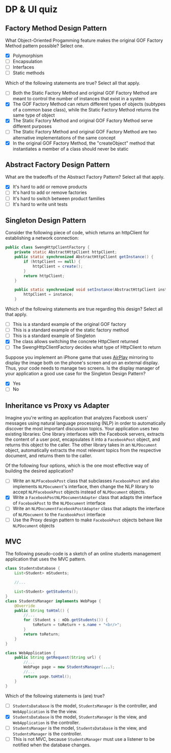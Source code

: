 # DP & UI quiz

## Factory Method Design Pattern

What Object-Oriented Progamming feature makes the original GOF Factory Method pattern possible? Select one.

- [x] Polymorphism
- [ ] Encapsulation
- [ ] Interfaces
- [ ] Static methods

Which of the following statements are true? Select all that apply.

- [ ] Both the Static Factory Method and original GOF Factory Method are meant to control the number of instances that exist in a system
- [x] The GOF Factory Method can return different types of objects (subtypes of a common base class), while the Static Factory Method returns the same type of object
- [x] The Static Factory Method and original GOF Factory Method serve different purposes
- [ ] The Static Factory Method and original GOF Factory Method are two alternative implementations of the same concept
- [x] In the original GOF Factory Method, the "createObject" method that instantiates a member of a class should never be static

## Abstract Factory Design Pattern

What are the tradeoffs of the Abstract Factory Pattern? Select all that apply.

- [x] It's hard to add or remove products
- [ ] It's hard to add or remove factories
- [ ] It's hard to switch between product families
- [ ] It's hard to write unit tests

## Singleton Design Pattern

Consider the following piece of code, which returns an httpClient for establishing a network connection:

```java
public class SwengHttpClientFactory {
    private static AbstractHttpClient httpClient;
    public static synchronized AbstractHttpClient getInstance() {
        if (httpClient == null) {
            httpClient = create();
        }
        return httpClient;
    }

    public static synchronized void setInstance(AbstractHttpClient instance) {
        httpClient = instance;
    }
```

Which of the following statements are true regarding this design? Select all that apply.

- [ ] This is a standard example of the original GOF factory
- [ ] This is a standard example of the static factory method
- [ ] This is a standard example of Singleton
- [x] The class allows switching the concrete HttpClient returned
- [ ] The SwengHttpClientFactory decides what type of HttpClient to return

Suppose you implement an iPhone game that uses [AirPlay](http://en.wikipedia.org/wiki/AirPlay) mirroring to display the image both on the phone's screen and on an external display. Thus, your code needs to manage two screens. Is the display manager of your application a good use case for the Singleton Design Pattern?

- [x] Yes
- [ ] No

## Inheritance vs Proxy vs Adapter

Imagine you're writing an application that analyzes Facebook users' messages using natural language processing (NLP) in order to automatically discover the most important discussion topics. Your application uses two existing libraries: One library interfaces with the Facebook servers, extracts the content of a user post, encapsulates it into a `FacebookPost` object, and returns this object to the caller. The other library takes in an `NLPDocument` object, automatically extracts the most relevant topics from the respective document, and returns them to the caller.

Of the following four options, which is the one most effective way of building the desired application?

- [ ] Write an `NLPFacebookPost` class that subclasses `FacebookPost` and also implements `NLPDocument`'s interface, then change the NLP library to accept `NLPFacebookPost` objects instead of `NLPDocument` objects.
- [x] Write a `FacebookPostNLPDocumentAdapter` class that adapts the interface of `FacebookPost` to the `NLPDocument` interface
- [ ] Write an `NLPDocumentFacebookPostAdapter` class that adapts the interface of `NLPDocument` to the `FacebookPost` interface
- [ ] Use the Proxy design pattern to make `FacebookPost` objects behave like `NLPDocument` objects

## MVC

The following pseudo-code is a sketch of an online students management application that uses the MVC pattern.

```java
class StudentsDatabase {
    List<Student> mStudents;

    //...

    List<Student> getStudents();
}
class StudentsManager implements WebPage {
    @Override
    public String toHtml() {
        //...
        for (Student s : mDb.getStudents()) {
            toReturn = toReturn + s.name + "<br/>";
        }
        return toReturn;
    }
}

class WebApplication {
    public String getRequest(String url) {
        //...
        WebPage page = new StudentsManager(...);
        //...
        return page.toHtml();
    }
}
```

Which of the following statements is (are) true?

- [ ] `StudentsDatabase` is the model, `StudentsManager` is the controller, and `WebApplication` is the the view.
- [x] `StudentsDatabase` is the model, `StudentsManager` is the view, and `WebApplication` is the controller.
- [ ] `StudentsManager` is the model, `StudentsDatabase` is the view, and `StudentsManager` is the controller.
- [ ] This is not MVC, because `StudentsManager` must use a listener to be notified when the database changes.